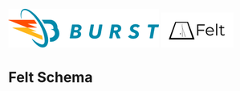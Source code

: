 ![Burst](../../../../../../../../../documentation/burst_h_small.png "")
![](../../../../../../../../doc/felt_small.png "")


# Felt Schema
